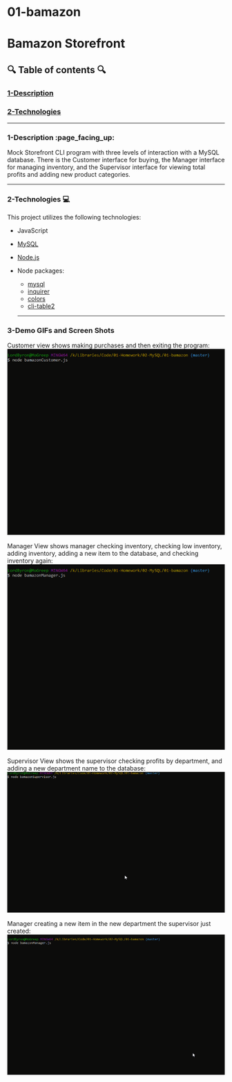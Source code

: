 # 01-bamazon

# Bamazon Storefront
  
## :mag: Table of contents :mag:
  
### [1-Description](https://github.com/Strangebrewer/01-bamazon#Description)
### [2-Technologies](https://github.com/Strangebrewer/01-bamazon#Technologies)

---
### 1-Description :page\_facing\_up:
Mock Storefront CLI program with three levels of interaction with a MySQL database. There is the Customer interface for buying, the Manager interface for managing inventory, and the Supervisor interface for viewing total profits and adding new product categories.

---
### 2-Technologies  :computer:
  This project utilizes the following technologies:
- JavaScript
- [MySQL](https://www.mysql.com/)
- [Node.js](https://nodejs.org/en/)
- Node packages:
  - [mysql](https://www.npmjs.com/package/mysql)
  - [inquirer](https://www.npmjs.com/package/inquirer)
  - [colors](https://www.npmjs.com/package/colors)
  - [cli-table2](https://www.npmjs.com/package/cli-table2)
  
  ---

### 3-Demo GIFs and Screen Shots
  Customer view shows making purchases and then exiting the program:
  ![Customer View Gif](Demo-GIFs/bamazonCustomerView.gif)

  Manager View shows manager checking inventory, checking low inventory, adding inventory, adding a new item to the database, and checking inventory again:
  ![Manager View Gif](Demo-GIFs/bamazonManagerView.gif)

  Supervisor View shows the supervisor checking profits by department, and adding a new department name to the database:
  ![Supervisor View Gif](Demo-GIFs/bamazonSupervisorView.gif)

  Manager creating a new item in the new department the supervisor just created:
  ![Manager View - New Item in New Department](Demo-GIFs/bamazonManagerViewNewDept.gif)
  